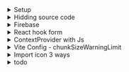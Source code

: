 <details>
<summary>Setup</summary>

```js
// npm install react-router-dom@6
// npm install react-icons --save
// Testing commit
```

Form

```js
// npm install react-hook-form
// npm i yup
// npm i @hookform/resolvers
```

</details>

<details>
<summary>Hidding source code</summary>

```js
// https://www.capscode.in/blog/how-to-hide-reactjs-code-from-browser
```

.env

```js
// add .env file at the root of the project white this line, before npm run build
// GENERATE_SOURCEMAP = false;
```

<!-- or  -->

package.json

```js
"build": "set \"GENERATE_SOURCEMAP=false\" && react-scripts build"
//The && DOES NOT work in the PowerShell but WORKS in cmd, so make sure in which CLI you are writing npm run build
```

</details>

<details>
<summary>Firebase</summary>

```js
// npm install firebase
```

</details>

<details>
<summary>React hook form</summary>

using test

```js
// name: string()
// .trim()
// .required("Saisissez votre nom")
// .test(
//     "contains-firstname-and-lastname",
//     ((value) => space.includes(value.trim())) &&
//         "Please enter your firstname and lastname",
//     (value) => value.length > 2
// ),
```

</details>

<details>
<summary>ContextProvider with Js</summary>

```js

```

</details>

<details>
<summary>Vite Config - chunkSizeWarningLimit</summary>

```js
import { defineConfig } from "vite";
import react from "@vitejs/plugin-react";

// https://vitejs.dev/config/
export default defineConfig({
    plugins: [react()],
    build: {
        chunkSizeWarningLimit: 1600,
    },
});
```

</details>

<details>
<summary>Import icon 3 ways</summary>

```js
// Using react icon  => good, resize ok, fill bad
   <AiFillCheckCircle size={32} color="green" />

// Using directly as svg => resize by using height/width, need more pratice positionning, color ok
                <svg
                    xmlns="http://www.w3.org/2000/svg"
                    height="48"
                    width="48"
                    className="fill-white bg-green-600 rounded-full aspect-square"
                >
                    <path d="M18.9 35.7 7.7 24.5l2.15-2.15 9.05 9.05 19.2-19.2 2.15 2.15Z" />
                </svg>

// import as svg src => averrage
                <svg
                    src="../src/assets/svg/checkIcon.svg"
                    className="w-6 aspect-square fill-white bg-green-600 rounded-full"
                />
```

</details>

<details>
<summary>todo</summary>

```js
// add product crud
// product database
// HeaderLoginAccountModal
// responsive add product page
```

```js
// basket
// commands to Db
```

```js
// reviews
```

</details>
